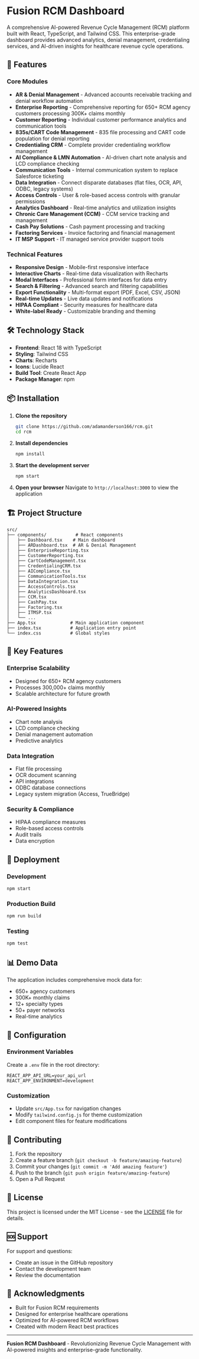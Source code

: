 # Fusion RCM Dashboard

A comprehensive AI-powered Revenue Cycle Management (RCM) platform built with React, TypeScript, and Tailwind CSS. This enterprise-grade dashboard provides advanced analytics, denial management, credentialing services, and AI-driven insights for healthcare revenue cycle operations.

## 🚀 Features

### Core Modules
- **AR & Denial Management** - Advanced accounts receivable tracking and denial workflow automation
- **Enterprise Reporting** - Comprehensive reporting for 650+ RCM agency customers processing 300K+ claims monthly
- **Customer Reporting** - Individual customer performance analytics and communication tools
- **835s/CART Code Management** - 835 file processing and CART code population for denial reporting
- **Credentialing CRM** - Complete provider credentialing workflow management
- **AI Compliance & LMN Automation** - AI-driven chart note analysis and LCD compliance checking
- **Communication Tools** - Internal communication system to replace Salesforce ticketing
- **Data Integration** - Connect disparate databases (flat files, OCR, API, ODBC, legacy systems)
- **Access Controls** - User & role-based access controls with granular permissions
- **Analytics Dashboard** - Real-time analytics and utilization insights
- **Chronic Care Management (CCM)** - CCM service tracking and management
- **Cash Pay Solutions** - Cash payment processing and tracking
- **Factoring Services** - Invoice factoring and financial management
- **IT MSP Support** - IT managed service provider support tools

### Technical Features
- **Responsive Design** - Mobile-first responsive interface
- **Interactive Charts** - Real-time data visualization with Recharts
- **Modal Interfaces** - Professional form interfaces for data entry
- **Search & Filtering** - Advanced search and filtering capabilities
- **Export Functionality** - Multi-format export (PDF, Excel, CSV, JSON)
- **Real-time Updates** - Live data updates and notifications
- **HIPAA Compliant** - Security measures for healthcare data
- **White-label Ready** - Customizable branding and theming

## 🛠️ Technology Stack

- **Frontend**: React 18 with TypeScript
- **Styling**: Tailwind CSS
- **Charts**: Recharts
- **Icons**: Lucide React
- **Build Tool**: Create React App
- **Package Manager**: npm

## 📦 Installation

1. **Clone the repository**
   ```bash
   git clone https://github.com/adamanderson166/rcm.git
   cd rcm
   ```

2. **Install dependencies**
   ```bash
   npm install
   ```

3. **Start the development server**
   ```bash
   npm start
   ```

4. **Open your browser**
   Navigate to `http://localhost:3000` to view the application

## 🏗️ Project Structure

```
src/
├── components/           # React components
│   ├── Dashboard.tsx    # Main dashboard
│   ├── ARDashboard.tsx  # AR & Denial Management
│   ├── EnterpriseReporting.tsx
│   ├── CustomerReporting.tsx
│   ├── CartCodeManagement.tsx
│   ├── CredentialingCRM.tsx
│   ├── AICompliance.tsx
│   ├── CommunicationTools.tsx
│   ├── DataIntegration.tsx
│   ├── AccessControls.tsx
│   ├── AnalyticsDashboard.tsx
│   ├── CCM.tsx
│   ├── CashPay.tsx
│   ├── Factoring.tsx
│   ├── ITMSP.tsx
│   └── ...
├── App.tsx             # Main application component
├── index.tsx           # Application entry point
└── index.css           # Global styles
```

## 🎯 Key Features

### Enterprise Scalability
- Designed for 650+ RCM agency customers
- Processes 300,000+ claims monthly
- Scalable architecture for future growth

### AI-Powered Insights
- Chart note analysis
- LCD compliance checking
- Denial management automation
- Predictive analytics

### Data Integration
- Flat file processing
- OCR document scanning
- API integrations
- ODBC database connections
- Legacy system migration (Access, TrueBridge)

### Security & Compliance
- HIPAA compliance measures
- Role-based access controls
- Audit trails
- Data encryption

## 🚀 Deployment

### Development
```bash
npm start
```

### Production Build
```bash
npm run build
```

### Testing
```bash
npm test
```

## 📊 Demo Data

The application includes comprehensive mock data for:
- 650+ agency customers
- 300K+ monthly claims
- 12+ specialty types
- 50+ payer networks
- Real-time analytics

## 🔧 Configuration

### Environment Variables
Create a `.env` file in the root directory:
```env
REACT_APP_API_URL=your_api_url
REACT_APP_ENVIRONMENT=development
```

### Customization
- Update `src/App.tsx` for navigation changes
- Modify `tailwind.config.js` for theme customization
- Edit component files for feature modifications

## 🤝 Contributing

1. Fork the repository
2. Create a feature branch (`git checkout -b feature/amazing-feature`)
3. Commit your changes (`git commit -m 'Add amazing feature'`)
4. Push to the branch (`git push origin feature/amazing-feature`)
5. Open a Pull Request

## 📝 License

This project is licensed under the MIT License - see the [LICENSE](LICENSE) file for details.

## 🆘 Support

For support and questions:
- Create an issue in the GitHub repository
- Contact the development team
- Review the documentation

## 🎉 Acknowledgments

- Built for Fusion RCM requirements
- Designed for enterprise healthcare operations
- Optimized for AI-powered RCM workflows
- Created with modern React best practices

---

**Fusion RCM Dashboard** - Revolutionizing Revenue Cycle Management with AI-powered insights and enterprise-grade functionality. 